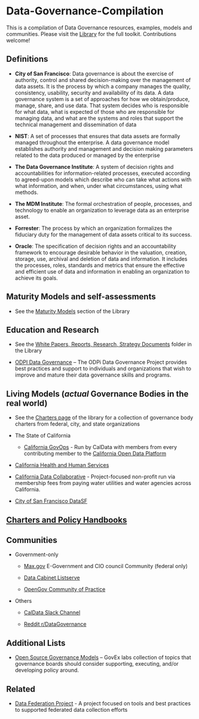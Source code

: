 # Data-Governance-Compilation
This is a compilation of Data Governance resources, examples, models and communities. Please visit the [Library](https://github.com/SuperNerb/Data-Governance-Compilation/tree/master/Library) for the full toolkit.   Contributions welcome!

<!-- lists-start -->

## Definitions

* **City of San Francisco**: Data governance is about the exercise of authority, control and shared decision-making over the management of data assets. It is the process by which a company manages the quality, consistency, usability, security and availability of its data. A data governance system is a set of approaches for how we obtain/produce, manage, share, and use data.  That system decides who is responsible for what data, what is expected of those who are responsible for managing data, and what are the systems and roles that support the technical management and dissemination of data

* **NIST**: A set of processes that ensures that data assets are formally managed throughout the enterprise. A data governance model establishes authority and management and decision making parameters related to the data produced or managed by the enterprise

* **The Data Governance Institute**: A system of decision rights and accountabilities for information-related processes, executed according to agreed-upon models which describe who can take what actions with what information, and when, under what circumstances, using what methods.

* **The MDM Institute**: The formal orchestration of people, processes, and technology to enable an organization to leverage data as an enterprise asset.

* **Forrester**: The process by which an organization formalizes the fiduciary duty for the management of data assets critical to its success.

* **Oracle**: The specification of decision rights and an accountability framework to encourage desirable behavior in the valuation, creation, storage, use, archival and deletion of data and information. It includes the processes, roles, standards and metrics that ensure the effective and efficient use of data and information in enabling an organization to achieve its goals.



## Maturity Models and self-assessments

* See the [Maturity Models](https://github.com/SuperNerb/Data-Governance-Compilation/tree/master/Library/Maturity%20Models) section of the Library

## Education and Research

* See the [White Papers, Reports, Research, Strategy Documents](https://github.com/SuperNerb/Data-Governance-Compilation/tree/master/Library/White%20Papers%2C%20Reports%2C%20Research%2C%20Strategy%20Documents) folder in the Library

* [ODPI Data Governance](https://github.com/odpi/data-governance) – The ODPi Data Governance Project provides best practices and support to individuals and organizations that wish to improve and mature their data governance skills and programs.

## Living Models (*actual* Governance Bodies in the real world)

* See the [Charters page](https://github.com/SuperNerb/Data-Governance-Compilation/tree/master/Library/Data%20Governance%20Charters) of the library for a collection of governance body charters from federal, city, and state organizations

* The State of California
  * [California GovOps](https://handbook.data.ca.gov/governance/) - Run by CalData with members from every contributing member to the [California Open Data Platform](https://data.ca.gov/)

 * [California Health and Human Services](https://chhsdata.github.io/opendatahandbook/governance/)
 
 * [California Data Collaborative](http://californiadatacollaborative.org/steering-committee/) - Project-focused non-profit run via membership fees from paying water utilities and water agencies across California.
 
* [City of San Francisco DataSF](https://docs.google.com/document/d/1Rv5uEFlhAikted1CItjsmtbZhTPthTl0YcEDkNScdgI/edit#heading=h.isz0wa5dc802)


## [Charters and Policy Handbooks](https://github.com/SuperNerb/Data-Governance-Compilation/tree/master/Library/Policy%20Handbooks/City%20Examples)


## Communities

* Government-only
  * [Max.gov](https://community.max.gov) E-Government and CIO council Community (federal only)

  * [Data Cabinet Listserve](https://digital.gov/communities/data-cabinet/)

  * [OpenGov Community of Practice](https://digital.gov/communities/open-government/) 

* Others
  * [CalData Slack Channel](https://caldata.slack.com/join/shared_invite/enQtMzQzMjE2MjgzNDA4LWNlYzVhNjQxMWYxMGVmZWFjODI4YzFhOGJhOTEyMjNiMjFiOWEzYTgyMmQxZGRjMzg4NjBjYTViNWYzNzc2ODc)

  * [Reddit r/DataGovernance](https://www.reddit.com/r/datagovernance/)

## Additional Lists

* [Open Source Governance Models](http://labs.centerforgov.org/data-governance/board/) – GovEx labs collection of topics that governance boards should consider supporting, executing, and/or developing policy around.


## Related

* [Data Federation Project](https://github.com/18F/data-federation-project) - A project focused on tools and best practices to supported federated data collection efforts

